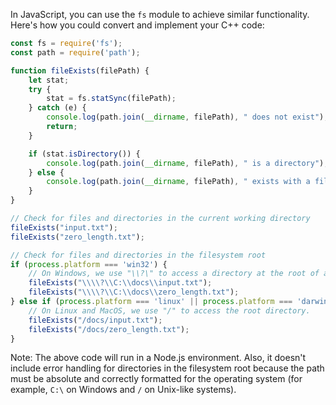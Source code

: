 In JavaScript, you can use the `fs` module to achieve similar functionality. Here's how you could convert and implement your C++ code:

```javascript
const fs = require('fs');
const path = require('path');

function fileExists(filePath) {
    let stat;
    try {
        stat = fs.statSync(filePath);
    } catch (e) {
        console.log(path.join(__dirname, filePath), " does not exist");
        return;
    }

    if (stat.isDirectory()) {
        console.log(path.join(__dirname, filePath), " is a directory");
    } else {
        console.log(path.join(__dirname, filePath), " exists with a file size of", stat.size, "bytes.");
    }
}

// Check for files and directories in the current working directory
fileExists("input.txt");
fileExists("zero_length.txt");

// Check for files and directories in the filesystem root
if (process.platform === 'win32') {
    // On Windows, we use "\\?\" to access a directory at the root of a drive.
    fileExists("\\\\?\\C:\\docs\\input.txt");
    fileExists("\\\\?\\C:\\docs\\zero_length.txt");
} else if (process.platform === 'linux' || process.platform === 'darwin') {
    // On Linux and MacOS, we use "/" to access the root directory.
    fileExists("/docs/input.txt");
    fileExists("/docs/zero_length.txt");
}
```

Note: The above code will run in a Node.js environment. Also, it doesn't include error handling for directories in the filesystem root because the path must be absolute and correctly formatted for the operating system (for example, `C:\` on Windows and `/` on Unix-like systems).
